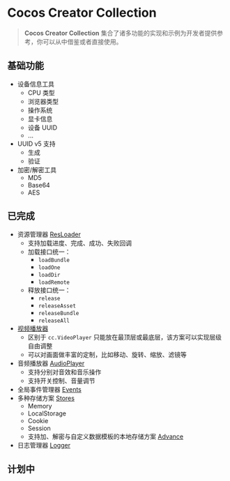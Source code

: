 # Cocos Creator Collection

> **Cocos Creator Collection** 集合了诸多功能的实现和示例为开发者提供参考，你可以从中借鉴或者直接使用。

## 基础功能

- 设备信息工具
  - CPU 类型
  - 浏览器类型
  - 操作系统
  - 显卡信息
  - 设备 UUID
  - ...
- UUID v5 支持
  - 生成
  - 验证
- 加密/解密工具
  - MD5
  - Base64
  - AES

## 已完成

- 资源管理器 [ResLoader][2]
  - 支持加载进度、完成、成功、失败回调
  - 加载接口统一：
    - `loadBundle`
    - `loadOne`
    - `loadDir`
    - `loadRemote`
  - 释放接口统一：
    - `release`
    - `releaseAsset`
    - `releaseBundle`
    - `releaseAll`
- [视频播放器][3]
  - 区别于 `cc.VideoPlayer` 只能放在最顶层或最底层，该方案可以实现层级自由调整
  - 可以对画面做丰富的定制，比如移动、旋转、缩放、滤镜等
- 音频播放器 [AudioPlayer][4]
  - 支持分别对音效和音乐操作
  - 支持开关控制、音量调节
- 全局事件管理器 [Events][5]
- 多种存储方案 [Stores][6]
  - Memory
  - LocalStorage
  - Cookie
  - Session
  - 支持加、解密与自定义数据模板的本地存储方案 [Advance][1]
- 日志管理器 [Logger][7]

## 计划中

[1]: ./assets/scripts/supports/storage/advance.ts
[2]: ./assets/scripts/supports/res/res-loader.ts
[3]: ./doc/video-player.md
[4]: ./assets/scripts/supports/audio-player/audio-player.ts
[5]: ./assets/scripts/support/event/events.ts
[6]: ./assets/scripts/supports/storage/index.ts
[7]: ./assets/scripts/supports/logger/logger.ts
